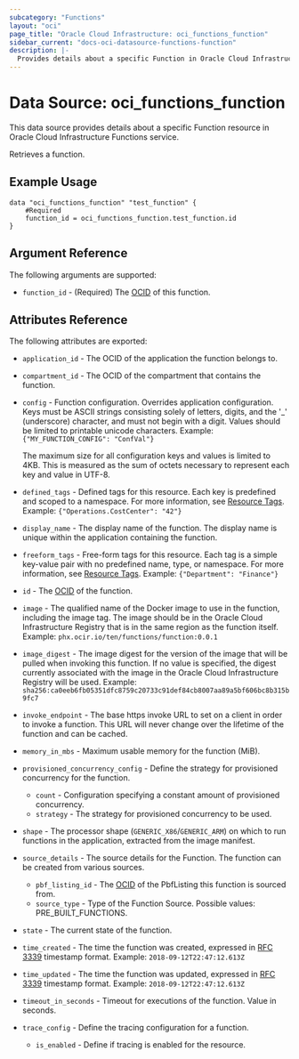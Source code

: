 ```yaml
---
subcategory: "Functions"
layout: "oci"
page_title: "Oracle Cloud Infrastructure: oci_functions_function"
sidebar_current: "docs-oci-datasource-functions-function"
description: |-
  Provides details about a specific Function in Oracle Cloud Infrastructure Functions service
---
```


# Data Source: oci_functions_function
This data source provides details about a specific Function resource in Oracle Cloud Infrastructure Functions service.

Retrieves a function.

## Example Usage

```hcl
data "oci_functions_function" "test_function" {
	#Required
	function_id = oci_functions_function.test_function.id
}
```

## Argument Reference

The following arguments are supported:

* `function_id` - (Required) The [OCID](https://docs.cloud.oracle.com/iaas/Content/General/Concepts/identifiers.htm) of this function. 


## Attributes Reference

The following attributes are exported:

* `application_id` - The OCID of the application the function belongs to.
* `compartment_id` - The OCID of the compartment that contains the function. 
* `config` - Function configuration. Overrides application configuration. Keys must be ASCII strings consisting solely of letters, digits, and the '_' (underscore) character, and must not begin with a digit. Values should be limited to printable unicode characters.  Example: `{"MY_FUNCTION_CONFIG": "ConfVal"}`

	The maximum size for all configuration keys and values is limited to 4KB. This is measured as the sum of octets necessary to represent each key and value in UTF-8. 
* `defined_tags` - Defined tags for this resource. Each key is predefined and scoped to a namespace. For more information, see [Resource Tags](https://docs.cloud.oracle.com/iaas/Content/General/Concepts/resourcetags.htm).  Example: `{"Operations.CostCenter": "42"}` 
* `display_name` - The display name of the function. The display name is unique within the application containing the function. 
* `freeform_tags` - Free-form tags for this resource. Each tag is a simple key-value pair with no predefined name, type, or namespace. For more information, see [Resource Tags](https://docs.cloud.oracle.com/iaas/Content/General/Concepts/resourcetags.htm).  Example: `{"Department": "Finance"}` 
* `id` - The [OCID](https://docs.cloud.oracle.com/iaas/Content/General/Concepts/identifiers.htm) of the function. 
* `image` - The qualified name of the Docker image to use in the function, including the image tag. The image should be in the Oracle Cloud Infrastructure Registry that is in the same region as the function itself. Example: `phx.ocir.io/ten/functions/function:0.0.1` 
* `image_digest` - The image digest for the version of the image that will be pulled when invoking this function. If no value is specified, the digest currently associated with the image in the Oracle Cloud Infrastructure Registry will be used. Example: `sha256:ca0eeb6fb05351dfc8759c20733c91def84cb8007aa89a5bf606bc8b315b9fc7` 
* `invoke_endpoint` - The base https invoke URL to set on a client in order to invoke a function. This URL will never change over the lifetime of the function and can be cached. 
* `memory_in_mbs` - Maximum usable memory for the function (MiB).
* `provisioned_concurrency_config` - Define the strategy for provisioned concurrency for the function.
	* `count` - Configuration specifying a constant amount of provisioned concurrency.
	* `strategy` - The strategy for provisioned concurrency to be used. 
* `shape` - The processor shape (`GENERIC_X86`/`GENERIC_ARM`) on which to run functions in the application, extracted from the image manifest. 
* `source_details` - The source details for the Function. The function can be created from various sources. 
	* `pbf_listing_id` - The [OCID](https://docs.cloud.oracle.com/iaas/Content/General/Concepts/identifiers.htm) of the PbfListing this function is sourced from. 
	* `source_type` - Type of the Function Source. Possible values: PRE_BUILT_FUNCTIONS. 
* `state` - The current state of the function. 
* `time_created` - The time the function was created, expressed in [RFC 3339](https://tools.ietf.org/html/rfc3339) timestamp format.  Example: `2018-09-12T22:47:12.613Z` 
* `time_updated` - The time the function was updated, expressed in [RFC 3339](https://tools.ietf.org/html/rfc3339) timestamp format.  Example: `2018-09-12T22:47:12.613Z` 
* `timeout_in_seconds` - Timeout for executions of the function. Value in seconds.
* `trace_config` - Define the tracing configuration for a function. 
	* `is_enabled` - Define if tracing is enabled for the resource. 

